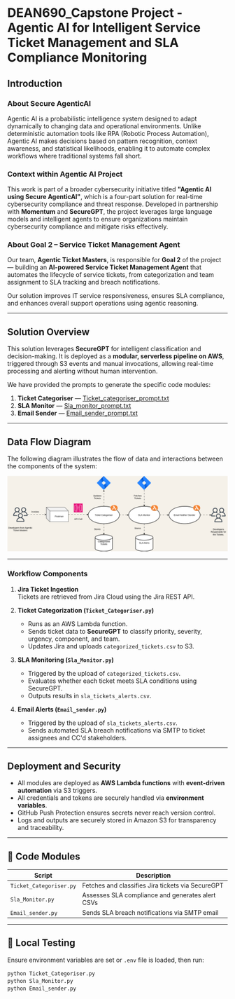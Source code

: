 # DEAN690_Capstone Project - Agentic AI for Intelligent Service Ticket Management and SLA Compliance Monitoring

## Introduction  

### About Secure AgenticAI  

Agentic AI is a probabilistic intelligence system designed to adapt dynamically to changing data and operational environments. Unlike deterministic automation tools like RPA (Robotic Process Automation), Agentic AI makes decisions based on pattern recognition, context awareness, and statistical likelihoods, enabling it to automate complex workflows where traditional systems fall short.

### Context within Agentic AI Project

This work is part of a broader cybersecurity initiative titled **"Agentic AI using Secure AgenticAI"**, which is a four-part solution for real-time cybersecurity compliance and threat response. Developed in partnership with **Momentum** and **SecureGPT**, the project leverages large language models and intelligent agents to ensure organizations maintain cybersecurity compliance and mitigate risks effectively.

### About Goal 2 – Service Ticket Management Agent

Our team, **Agentic Ticket Masters**, is responsible for **Goal 2** of the project — building an **AI-powered Service Ticket Management Agent** that automates the lifecycle of service tickets, from categorization and team assignment to SLA tracking and breach notifications.

Our solution improves IT service responsiveness, ensures SLA compliance, and enhances overall support operations using agentic reasoning.

---

## Solution Overview

This solution leverages **SecureGPT** for intelligent classification and decision-making. It is deployed as a **modular, serverless pipeline on AWS**, triggered through S3 events and manual invocations, allowing real-time processing and alerting without human intervention.


We have provided the prompts to generate the specific code modules:

1. **Ticket Categoriser** — [Ticket_categoriser_prompt.txt](./Ticket_categoriser_prompt.txt)  
2. **SLA Monitor** — [Sla_monitor_prompt.txt](./Sla_monitor_prompt.txt)  
3. **Email Sender** — [Email_sender_prompt.txt](./Email_sender_prompt.txt)
---

##  Data Flow Diagram

The following diagram illustrates the flow of data and interactions between the components of the system:

![Data Flow Diagram](data.svg)

---

###  Workflow Components

1. **Jira Ticket Ingestion**  
   Tickets are retrieved from Jira Cloud using the Jira REST API.

2. **Ticket Categorization (`Ticket_Categoriser.py`)**  
   - Runs as an AWS Lambda function.
   - Sends ticket data to **SecureGPT** to classify priority, severity, urgency, component, and team.
   - Updates Jira and uploads `categorized_tickets.csv` to S3.

3. **SLA Monitoring (`Sla_Monitor.py`)**  
   - Triggered by the upload of `categorized_tickets.csv`.
   - Evaluates whether each ticket meets SLA conditions using SecureGPT.
   - Outputs results in `sla_tickets_alerts.csv`.

4. **Email Alerts (`Email_sender.py`)**  
   - Triggered by the upload of `sla_tickets_alerts.csv`.
   - Sends automated SLA breach notifications via SMTP to ticket assignees and CC'd stakeholders.

---

## Deployment and Security

- All modules are deployed as **AWS Lambda functions** with **event-driven automation** via S3 triggers.
- All credentials and tokens are securely handled via **environment variables**.
- GitHub Push Protection ensures secrets never reach version control.
- Logs and outputs are securely stored in Amazon S3 for transparency and traceability.

---

## 📁 Code Modules

| Script                | Description                                                   |
|------------------------|---------------------------------------------------------------|
| `Ticket_Categoriser.py` | Fetches and classifies Jira tickets via SecureGPT              |
| `Sla_Monitor.py`       | Assesses SLA compliance and generates alert CSVs               |
| `Email_sender.py`      | Sends SLA breach notifications via SMTP email                  |

---

## 🧪 Local Testing

Ensure environment variables are set or `.env` file is loaded, then run:

```bash
python Ticket_Categoriser.py
python Sla_Monitor.py
python Email_sender.py
